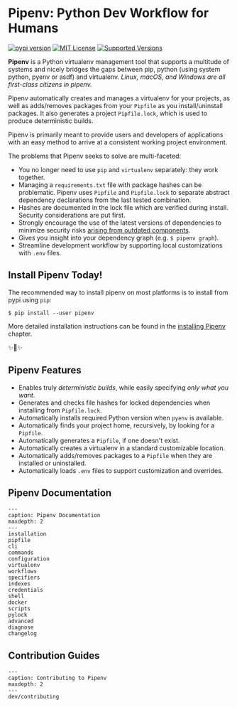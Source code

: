 # Pipenv: Python Dev Workflow for Humans
[![pypi version](https://img.shields.io/pypi/v/pipenv.svg)](https://pypi.python.org/pypi/pipenv) [![MIT License](https://img.shields.io/pypi/l/pipenv.svg)](https://pypi.python.org/pypi/pipenv) [![Supported Versions](https://img.shields.io/pypi/pyversions/pipenv.svg)](https://pypi.python.org/pypi/pipenv)

**Pipenv** is a Python virtualenv management tool that supports a multitude of systems and nicely bridges the gaps between pip, python (using system python, pyenv or asdf) and virtualenv.
*Linux, macOS, and Windows are all first-class citizens in pipenv.*

Pipenv automatically creates and manages a virtualenv for your projects, as well as adds/removes packages from your `Pipfile` as you install/uninstall packages. It also generates a project `Pipfile.lock`, which is used to produce deterministic builds.

Pipenv is primarily meant to provide users and developers of applications with an easy method to arrive at a consistent working project environment.

The problems that Pipenv seeks to solve are multi-faceted:

- You no longer need to use `pip` and `virtualenv` separately: they work together.
- Managing a `requirements.txt` file with package hashes can be problematic.  Pipenv uses `Pipfile` and `Pipfile.lock` to separate abstract dependency declarations from the last tested combination.
- Hashes are documented in the lock file which are verified during install. Security considerations are put first.
- Strongly encourage the use of the latest versions of dependencies to minimize security risks [arising from outdated components](https://www.owasp.org/index.php/Top_10-2017_A9-Using_Components_with_Known_Vulnerabilities).
- Gives you insight into your dependency graph (e.g. `$ pipenv graph`).
- Streamline development workflow by supporting local customizations with `.env` files.


## Install Pipenv Today!

The recommended way to install pipenv on most platforms is to install from pypi using `pip`:

    $ pip install --user pipenv

More detailed installation instructions can be found in the [installing Pipenv](installation) chapter.

✨🍰✨

## Pipenv Features

- Enables truly *deterministic builds*, while easily specifying *only what you want*.
- Generates and checks file hashes for locked dependencies when installing from `Pipfile.lock`.
- Automatically installs required Python version when `pyenv` is available.
- Automatically finds your project home, recursively, by looking for a `Pipfile`.
- Automatically generates a `Pipfile`, if one doesn't exist.
- Automatically creates a virtualenv in a standard customizable location.
- Automatically adds/removes packages to a `Pipfile` when they are installed or uninstalled.
- Automatically loads `.env` files to support customization and overrides.



## Pipenv Documentation

```{toctree}
---
caption: Pipenv Documentation
maxdepth: 2
---
installation
pipfile
cli
commands
configuration
virtualenv
workflows
specifiers
indexes
credentials
shell
docker
scripts
pylock
advanced
diagnose
changelog
```

## Contribution Guides

```{toctree}
---
caption: Contributing to Pipenv
maxdepth: 2
---
dev/contributing
```
